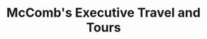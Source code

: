 ---
title: "McComb's Executive Travel and Tours"
address: "First Floor, Unit C, Loughside Industrial Estate, Dargan Cresent, Belfast, Co. Antrim, BT3 9JP"
tel: "028 9031 5333"
county: "Antrim"
category: "Zoos And Aquariums"
type: "Content"
lat: "054.6269750000"
lng: "-005.9088300000"
---